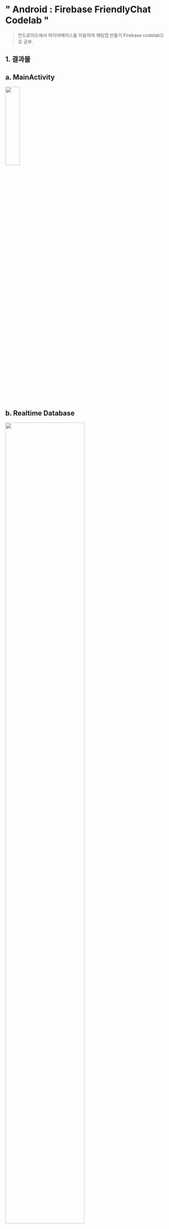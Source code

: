 # " Android : Firebase FriendlyChat Codelab "
> 안드로이드에서 파이어베이스를 이용하여 채팅앱 만들기
> Firebase codelab으로 공부.

## 1. 결과물
## a. MainActivity


<img src="https://user-images.githubusercontent.com/41661879/52057830-75f1ea80-25a9-11e9-9251-35591ba170a2.jpg" width="30%" height="25%">


## b. Realtime Database

<img src="https://user-images.githubusercontent.com/41661879/52057831-768a8100-25a9-11e9-9b23-f00b437deadc.png" width="70%" height="80%">

## c. Remote Config


<img width="1280" alt="3 remoteconfig" src="https://user-images.githubusercontent.com/41661879/52057832-768a8100-25a9-11e9-818d-1471c57c50c8.png">


## d. Invite in App

<img src="https://user-images.githubusercontent.com/41661879/52057834-77231780-25a9-11e9-9e6f-4257a15d0530.jpg" width="30%" height="30%">

## e. Invite successed Message

<img src="https://user-images.githubusercontent.com/41661879/52057836-77231780-25a9-11e9-8c04-62fb1bf1ba5c.png" width="30%" height="30%">

## f. Invited Mail in Email box


<img width="1280" alt="6 invite_toemailbox" src="https://user-images.githubusercontent.com/41661879/52057837-77231780-25a9-11e9-988d-68e981062e3a.png">

## g. Cause Crash

<img src="https://user-images.githubusercontent.com/41661879/52057839-77bbae00-25a9-11e9-993d-dcebfc73b0da.jpg" width="30%" height="30%">

## h. Crashlytics



<img width="1280" alt="8 crashlytics" src="https://user-images.githubusercontent.com/41661879/52057842-77bbae00-25a9-11e9-9ad0-ebcc82708aa8.png">

## i. Test Lab


<img width="1280" alt="9 testlab" src="https://user-images.githubusercontent.com/41661879/52057843-77bbae00-25a9-11e9-8e0f-043aa07108bf.png">


<img width="1280" alt="10 testlab2" src="https://user-images.githubusercontent.com/41661879/52057844-78544480-25a9-11e9-9124-8520886cb8f5.png">



#### LINK : 

https://codelabs.developers.google.com/codelabs/firebase-android/#0


## 2. 생성일

#### 2018.10.24(WED)

## 3. 라이센스 정보
See [LICENSE](LICENSE), Apache License 2.0


